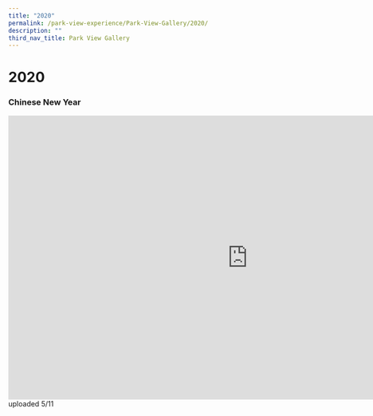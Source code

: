 ```yaml
---
title: "2020"
permalink: /park-view-experience/Park-View-Gallery/2020/
description: ""
third_nav_title: Park View Gallery
---
```

# **2020**





<h3> Chinese New Year</h3>

<iframe allowfullscreen="true" height="569" width="960" frameborder="0" src="https://docs.google.com/presentation/d/e/2PACX-1vTMZCg350pUg4lkMScdscwTDK9U_Ni7LUAY6RJxnp9_o8L3JaWHCosWG8mfePnS2i1mpn2tDxQGqS_4/embed?start=true&amp;loop=true&amp;delayms=5000"></iframe>
uploaded 5/11